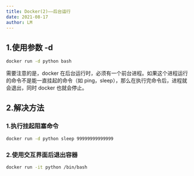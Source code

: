 ```yaml
---
title: Docker(2)——后台运行
date: 2021-08-17
author: LM
---
```


## 1.使用参数 -d

```bash
docker run -d python bash
```

需要注意的是，docker 在后台运行时，必须有一个前台进程。如果这个进程运行的命令不是能一直挂起的命令（如 ping，sleep），那么在执行完命令后，进程就会退出，同时 docker 也就会停止。

## 2.解决方法

### 1.执行挂起阻塞命令

```bash
docker run -d python sleep 99999999999999
```

### 2.使用交互界面后退出容器

```bash
docker run -it python /bin/bash
```


